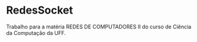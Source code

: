 # RedesSocket
Trabalho para a matéria REDES DE COMPUTADORES II do curso de Ciência da Computação da UFF.
